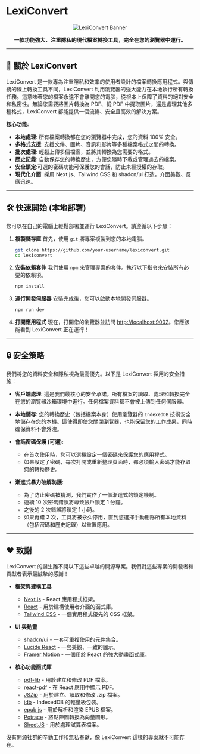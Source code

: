 
# LexiConvert

<p align="center">
  <img src="https://placehold.co/600x300.png" alt="LexiConvert Banner" data-ai-hint="abstract document conversion" />
</p>

<p align="center">
  <strong>一款功能強大、注重隱私的現代檔案轉換工具，完全在您的瀏覽器中運行。</strong>
</p>

---

## 🚀 關於 LexiConvert

LexiConvert 是一款專為注重隱私和效率的使用者設計的檔案轉換應用程式。與傳統的線上轉換工具不同，LexiConvert 利用瀏覽器的強大能力在本地執行所有轉換任務。這意味著您的檔案永遠不會離開您的電腦，從根本上保障了資料的絕對安全和私密性。無論您需要將圖片轉換為 PDF、從 PDF 中提取圖片，還是處理其他多種格式，LexiConvert 都能提供一個流暢、安全且高效的解決方案。

**核心功能:**
*   **本地處理**: 所有檔案轉換都在您的瀏覽器中完成，您的資料 100% 安全。
*   **多格式支援**: 支援文件、圖片、音訊和影片等多種檔案格式之間的轉換。
*   **批次處理**: 輕鬆上傳多個檔案，並將其轉換為您需要的格式。
*   **歷史記錄**: 自動保存您的轉換歷史，方便您隨時下載或管理過去的檔案。
*   **安全鎖定**:可選的密碼功能可保護您的會話，防止未經授權的存取。
*   **現代化介面**: 採用 Next.js、Tailwind CSS 和 shadcn/ui 打造，介面美觀、反應迅速。

---

## 🛠️ 快速開始 (本地部署)

您可以在自己的電腦上輕鬆部署並運行 LexiConvert。請遵循以下步驟：

1.  **複製儲存庫**
    首先，使用 `git` 將專案複製到您的本地電腦。
    ```bash
    git clone https://github.com/your-username/lexiconvert.git
    cd lexiconvert
    ```

2.  **安裝依賴套件**
    我們使用 `npm` 來管理專案的套件。執行以下指令來安裝所有必要的依賴項。
    ```bash
    npm install
    ```

3.  **運行開發伺服器**
    安裝完成後，您可以啟動本地開發伺服器。
    ```bash
    npm run dev
    ```

4.  **打開應用程式**
    現在，打開您的瀏覽器並訪問 [http://localhost:9002](http://localhost:9002)。您應該能看到 LexiConvert 正在運行！

---

## 🔒 安全策略

我們將您的資料安全和隱私視為最高優先。以下是 LexiConvert 採用的安全措施：

*   **客戶端處理**: 這是我們最核心的安全承諾。所有檔案的讀取、處理和轉換完全在您的瀏覽器沙箱環境中進行。任何檔案資料都不會被上傳到任何伺服器。

*   **本地儲存**: 您的轉換歷史（包括檔案本身）使用瀏覽器的 `IndexedDB` 技術安全地儲存在您的本機。這使得即使您關閉瀏覽器，也能保留您的工作成果，同時確保資料不會外洩。

*   **會話密碼保護 (可選)**:
    *   在首次使用時，您可以選擇設定一個密碼來保護您的應用程式。
    *   如果設定了密碼，每次打開或重新整理頁面時，都必須輸入密碼才能存取您的轉換歷史。

*   **漸進式暴力破解防護**:
    *   為了防止密碼被猜測，我們實作了一個漸進式的鎖定機制。
    *   連續 10 次密碼錯誤將導致帳戶鎖定 1 分鐘。
    *   之後的 2 次錯誤將鎖定 1 小時。
    *   如果再錯 2 次，工具將被永久停用，直到您選擇手動刪除所有本地資料（包括密碼和歷史記錄）以重置應用。

---

## ❤️ 致謝

LexiConvert 的誕生離不開以下這些卓越的開源專案。我們對這些專案的開發者和貢獻者表示最誠摯的感謝！

*   **框架與建構工具**
    *   [Next.js](https://nextjs.org/) - React 應用程式框架。
    *   [React](https://react.dev/) - 用於建構使用者介面的函式庫。
    *   [Tailwind CSS](https://tailwindcss.com/) - 一個實用程式優先的 CSS 框架。

*   **UI 與動畫**
    *   [shadcn/ui](https://ui.shadcn.com/) - 一套可重複使用的元件集合。
    *   [Lucide React](https://lucide.dev/) - 一套美觀、一致的圖示。
    *   [Framer Motion](https://www.framer.com/motion/) - 一個用於 React 的強大動畫函式庫。

*   **核心功能函式庫**
    *   [pdf-lib](https://pdf-lib.js.org/) - 用於建立和修改 PDF 檔案。
    *   [react-pdf](https://github.com/wojtekmaj/react-pdf) - 在 React 應用中顯示 PDF。
    *   [JSZip](https://github.com/Stuk/jszip) - 用於建立、讀取和修改 .zip 檔案。
    *   [idb](https://github.com/jakearchibald/idb) - IndexedDB 的輕量級包裝。
    *   [epub.js](https://github.com/futurepress/epub.js) - 用於解析和渲染 EPUB 檔案。
    *   [Potrace](https://github.com/tooolit/potrace) - 將點陣圖轉換為向量圖形。
    *   [SheetJS](https://github.com/SheetJS/sheetjs) - 用於處理試算表檔案。

沒有開源社群的辛勤工作和無私奉獻，像 LexiConvert 這樣的專案就不可能存在。

